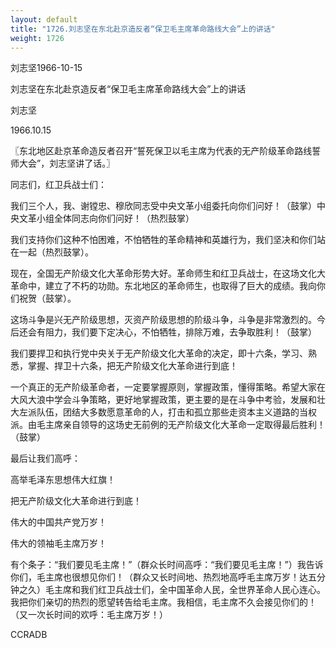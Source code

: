 ```yaml
---
layout: default
title: "1726.刘志坚在东北赴京造反者“保卫毛主席革命路线大会”上的讲话"
weight: 1726
---
```


刘志坚1966-10-15

刘志坚在东北赴京造反者“保卫毛主席革命路线大会”上的讲话

刘志坚

1966.10.15

〖东北地区赴京革命造反者召开“誓死保卫以毛主席为代表的无产阶级革命路线誓师大会”，刘志坚讲了话。〗

同志们，红卫兵战士们：

我们三个人，我、谢镗忠、穆欣同志受中央文革小组委托向你们问好！（鼓掌）中央文革小组全体同志向你们问好！（热烈鼓掌）

我们支持你们这种不怕困难，不怕牺牲的革命精神和英雄行为，我们坚决和你们站在一起（热烈鼓掌）。

现在，全国无产阶级文化大革命形势大好。革命师生和红卫兵战士，在这场文化大革命中，建立了不朽的功勋。东北地区的革命师生，也取得了巨大的成绩。我向你们祝贺（鼓掌）。

这场斗争是兴无产阶级思想，灭资产阶级思想的阶级斗争，斗争是非常激烈的。今后还会有阻力，我们要下定决心，不怕牺牲，排除万难，去争取胜利！（鼓掌）

我们要捍卫和执行党中央关于无产阶级文化大革命的决定，即十六条，学习、熟悉，掌握、捍卫十六条，把无产阶级文化大革命进行到底！

一个真正的无产阶级革命者，一定要掌握原则，掌握政策，懂得策略。希望大家在大风大浪中学会斗争策略，更好地掌握政策，更主要的是在斗争中考验，发展和壮大左派队伍，团结大多数愿意革命的人，打击和孤立那些走资本主义道路的当权派。由毛主席亲自领导的这场史无前例的无产阶级文化大革命一定取得最后胜利！（鼓掌）

最后让我们高呼：

高举毛泽东思想伟大红旗！

把无产阶级文化大革命进行到底！

伟大的中国共产党万岁！

伟大的领袖毛主席万岁！

有个条子：“我们要见毛主席！”（群众长时间高呼：“我们要见毛主席！”）我告诉你们，毛主席也很想见你们！（群众又长时间地、热烈地高呼毛主席万岁！达五分钟之久）毛主席和我们红卫兵战士们，全中国革命人民，全世界革命人民心连心。我把你们亲切的热烈的愿望转告给毛主席。我相信，毛主席不久会接见你们的！（又一次长时间的欢呼：毛主席万岁！）

CCRADB

